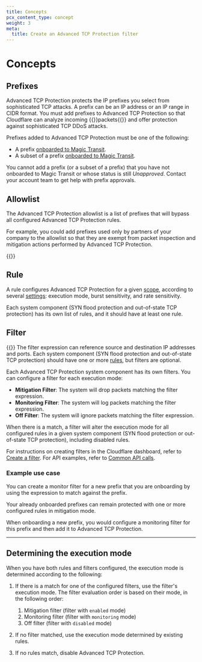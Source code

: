```yaml
---
title: Concepts
pcx_content_type: concept
weight: 3
meta:
  title: Create an Advanced TCP Protection filter
---
```


# Concepts

## Prefixes

Advanced TCP Protection protects the IP prefixes you select from sophisticated TCP attacks. A prefix can be an IP address or an IP range in CIDR format. You must add prefixes to Advanced TCP Protection so that Cloudflare can analyze incoming {{<glossary-tooltip term_id="data packet">}}packets{{</glossary-tooltip>}} and offer protection against sophisticated TCP DDoS attacks.

Prefixes added to Advanced TCP Protection must be one of the following:

* A prefix [onboarded to Magic Transit](/magic-transit/how-to/advertise-prefixes/).
* A subset of a prefix [onboarded to Magic Transit](/magic-transit/how-to/advertise-prefixes/).

You cannot add a prefix (or a subset of a prefix) that you have not onboarded to Magic Transit or whose status is still _Unapproved_. Contact your account team to get help with prefix approvals.

## Allowlist

The Advanced TCP Protection allowlist is a list of prefixes that will bypass all configured Advanced TCP Protection rules.

For example, you could add prefixes used only by partners of your company to the allowlist so that they are exempt from packet inspection and mitigation actions performed by Advanced TCP Protection.

{{<render file="_allowlist-ip-spoofing.md">}}

## Rule

A rule configures Advanced TCP Protection for a given [scope](/ddos-protection/advanced-ddos-systems/rule-settings/#scope), according to several [settings](/ddos-protection/advanced-ddos-systems/rule-settings/): execution mode, burst sensitivity, and rate sensitivity.

Each system component (SYN flood protection and out-of-state TCP protection) has its own list of rules, and it should have at least one rule.

## Filter

{{<render file="_atp-filter-definition.md">}} The filter expression can reference source and destination IP addresses and ports. Each system component (SYN flood protection and out-of-state TCP protection) should have one or more [rules](#rule), but filters are optional.

Each Advanced TCP Protection system component has its own filters. You can configure a filter for each execution mode:

* **Mitigation Filter**: The system will drop packets matching the filter expression.
* **Monitoring Filter**: The system will log packets matching the filter expression.
* **Off Filter**: The system will ignore packets matching the filter expression.

When there is a match, a filter will alter the execution mode for all configured rules in a given system component (SYN flood protection or out-of-state TCP protection), including disabled rules.

For instructions on creating filters in the Cloudflare dashboard, refer to [Create a filter](/ddos-protection/advanced-ddos-systems/how-to/create-filter/). For API examples, refer to [Common API calls](/ddos-protection/advanced-ddos-systems/api/examples/).

### Example use case

You can create a monitor filter for a new prefix that you are onboarding by using the expression to match against the prefix.

Your already onboarded prefixes can remain protected with one or more configured rules in mitigation mode.

When onboarding a new prefix, you would configure a monitoring filter for this prefix and then add it to Advanced TCP Protection.

---

## Determining the execution mode

When you have both rules and filters configured, the execution mode is determined according to the following:

1. If there is a match for one of the configured filters, use the filter's execution mode. The filter evaluation order  is based on their mode, in the following order:

    1. Mitigation filter (filter with `enabled` mode)
    2. Monitoring filter (filter with `monitoring` mode)
    3. Off filter (filter with `disabled` mode)

2. If no filter matched, use the execution mode determined by existing rules.
3. If no rules match, disable Advanced TCP Protection.
